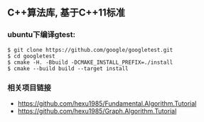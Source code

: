 ## C++算法库, 基于C++11标准

### ubuntu下编译gtest:
```
$ git clone https://github.com/google/googletest.git
$ cd googletest
$ cmake -H. -Bbuild -DCMAKE_INSTALL_PREFIX=./install
$ cmake --build build --target install
```

### 相关项目链接

- <https://github.com/hexu1985/Fundamental.Algorithm.Tutorial>
- <https://github.com/hexu1985/Graph.Algorithm.Tutorial>
